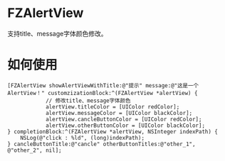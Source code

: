 # FZAlertView
支持title、message字体颜色修改。
# 如何使用
    [FZAlertView showAlertViewWithTitle:@"提示" message:@"这是一个AlertView！" customzizationBlock:^(FZAlertView *alertView) {
                // 修改title、message字体颜色
                alertView.titleColor = [UIColor redColor];
                alertView.messageColor = [UIColor blackColor];
                alertView.cancleButtonColor = [UIColor redColor];
                alertView.otherButtonColor = [UIColor blackColor];
    } completionBlock:^(FZAlertView *alertView, NSInteger indexPath) {
        NSLog(@"click : %ld", (long)indexPath);
    } cancleButtonTitle:@"cancle" otherButtonTitles:@"other_1", @"other_2", nil];